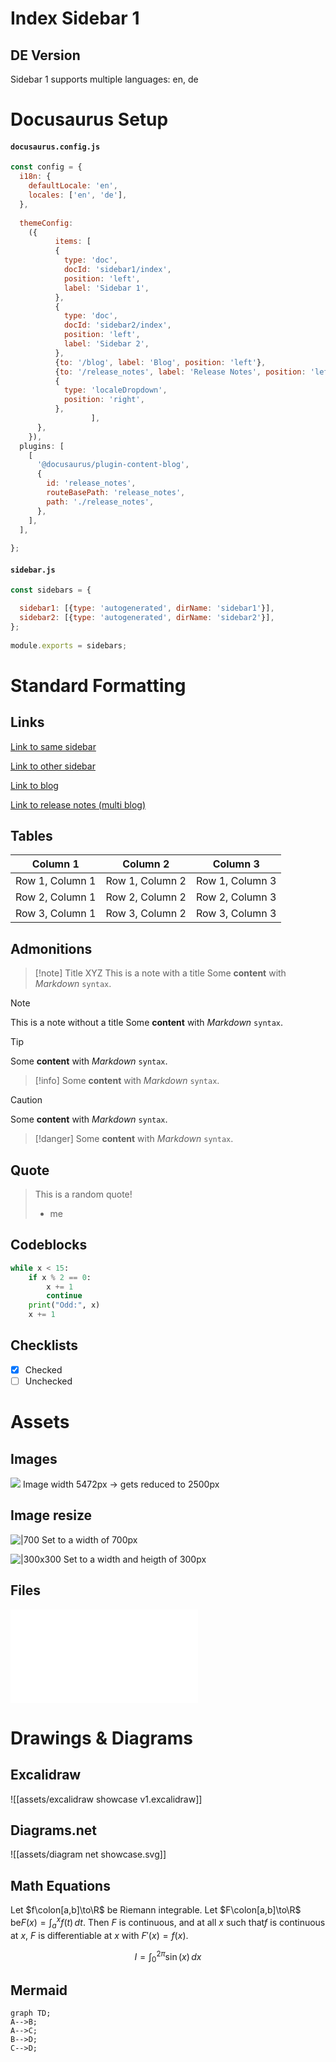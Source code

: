# Index Sidebar 1

## DE Version

Sidebar 1 supports multiple languages: en, de

# Docusaurus Setup

#### `docusaurus.config.js`
```js
const config = {  
  i18n: {  
    defaultLocale: 'en',  
    locales: ['en', 'de'],  
  },  
  
  themeConfig:  
    ({  
          items: [  
          {  
            type: 'doc',  
            docId: 'sidebar1/index',  
            position: 'left',  
            label: 'Sidebar 1',  
          },  
          {  
            type: 'doc',  
            docId: 'sidebar2/index',  
            position: 'left',  
            label: 'Sidebar 2',  
          },  
          {to: '/blog', label: 'Blog', position: 'left'},  
          {to: '/release_notes', label: 'Release Notes', position: 'left'},  
          {  
            type: 'localeDropdown',  
            position: 'right',  
          },  
                  ],  
      },  
    }),  
  plugins: [  
    [  
      '@docusaurus/plugin-content-blog',  
      {  
        id: 'release_notes',  
        routeBasePath: 'release_notes',  
        path: './release_notes',  
      },  
    ],  
  ],  
  
};
```

#### `sidebar.js`
```js
const sidebars = {  

  sidebar1: [{type: 'autogenerated', dirName: 'sidebar1'}],  
  sidebar2: [{type: 'autogenerated', dirName: 'sidebar2'}],  
};  
  
module.exports = sidebars;
```


# Standard Formatting

## Links

[Link to same sidebar](docs/sidebar1/1.%20Topic%201/note1/note1__de.md)

[Link to other sidebar](docs/sidebar2/1.%20Topic%20Y/1.%20Note%20Y1.md)

[Link to blog](blog/2022-01-24-Post1/2022-01-24-Post1__en.md)

[Link to release notes (multi blog)](release_notes__blog/2022-01-01-release_v1/2022-01-01-release_v1__en.md)

## Tables

| Column 1 | Column 2 | Column 3 | 
|----------|----------|----------|
| Row 1, Column 1 | Row 1, Column 2 | Row 1, Column 3 | 
| Row 2, Column 1 | Row 2, Column 2 | Row 2, Column 3 |
| Row 3, Column 1 | Row 3, Column 2 | Row 3, Column 3 |`

## Admonitions

>[!note] Title XYZ
>This is a note with a title
>Some **content** with _Markdown_ `syntax`.

>[!note] 
>This is a note without a title
>Some **content** with _Markdown_ `syntax`.

>[!tip]
>Some **content** with _Markdown_ `syntax`.

>[!info]
>Some **content** with _Markdown_ `syntax`.

>[!caution]
>Some **content** with _Markdown_ `syntax`.

>[!danger]
>Some **content** with _Markdown_ `syntax`.

## Quote

>This is a random quote!
>- me

## Codeblocks

```python
while x < 15:
	if x % 2 == 0:
		x += 1
		continue
	print("Odd:", x)
	x += 1
```

## Checklists

- [x] Checked
- [ ] Unchecked

# Assets

## Images

![](assets/coffee.png)
Image width 5472px -> gets reduced to 2500px

## Image resize

![|700](assets/coffee.png)
Set to a width of 700px

![|300x300](assets/coffee.png)
Set to a width and heigth of 300px 

## Files

![](assets/coffee.pdf)


# Drawings & Diagrams

## Excalidraw

![[assets/excalidraw showcase v1.excalidraw]]

## Diagrams.net

![[assets/diagram net showcase.svg]]

## Math Equations

Let $f\colon[a,b]\to\R$ be Riemann integrable. Let $F\colon[a,b]\to\R$ be$F(x)=\int_{a}^{x} f(t)\,dt$. Then $F$ is continuous, and at all $x$ such that$f$ is continuous at $x$, $F$ is differentiable at $x$ with $F'(x)=f(x)$.


$$I = \int_0^{2\pi} \sin(x)\,dx$$

## Mermaid


```mermaid
graph TD;    
A-->B;    
A-->C;    
B-->D;    
C-->D;
```

